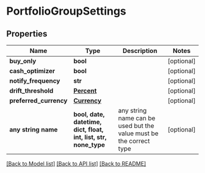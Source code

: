 # PortfolioGroupSettings


## Properties
Name | Type | Description | Notes
------------ | ------------- | ------------- | -------------
**buy_only** | **bool** |  | [optional] 
**cash_optimizer** | **bool** |  | [optional] 
**notify_frequency** | **str** |  | [optional] 
**drift_threshold** | [**Percent**](Percent.md) |  | [optional] 
**preferred_currency** | [**Currency**](Currency.md) |  | [optional] 
**any string name** | **bool, date, datetime, dict, float, int, list, str, none_type** | any string name can be used but the value must be the correct type | [optional]

[[Back to Model list]](../README.md#documentation-for-models) [[Back to API list]](../README.md#documentation-for-api-endpoints) [[Back to README]](../README.md)



